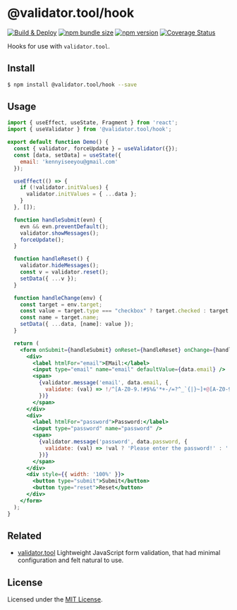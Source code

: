 @validator.tool/hook
===

[![Build & Deploy](https://github.com/jaywcjlove/validator.js/actions/workflows/ci.yml/badge.svg)](https://github.com/jaywcjlove/validator.js/actions/workflows/ci.yml)
[![npm bundle size](https://img.shields.io/bundlephobia/minzip/@validator.tool/hook)](https://bundlephobia.com/package/@validator.tool/hook)
[![npm version](https://img.shields.io/npm/v/@validator.tool/hook.svg)](https://www.npmjs.com/package/@validator.tool/hook)
[![Coverage Status](https://jaywcjlove.github.io/validator.js/coverage/badges.svg)](https://jaywcjlove.github.io/validator.js/coverage/lcov-report)

Hooks for use with `validator.tool`.

## Install

```bash
$ npm install @validator.tool/hook --save
```

## Usage

```jsx
import { useEffect, useState, Fragment } from 'react';
import { useValidator } from '@validator.tool/hook';

export default function Demo() {
  const { validator, forceUpdate } = useValidator({});
  const [data, setData] = useState({
    email: 'kennyiseeyou@gmail.com'
  });

  useEffect(() => {
    if (!validator.initValues) {
      validator.initValues = { ...data };
    }
  }, []);

  function handleSubmit(evn) {
    evn && evn.preventDefault();
    validator.showMessages();
    forceUpdate();
  }

  function handleReset() {
    validator.hideMessages();
    const v = validator.reset();
    setData({ ...v });
  }

  function handleChange(env) {
    const target = env.target;
    const value = target.type === "checkbox" ? target.checked : target.value;
    const name = target.name;
    setData({ ...data, [name]: value });
  }

  return (
    <form onSubmit={handleSubmit} onReset={handleReset} onChange={handleChange}>
      <div>
        <label htmlFor="email">EMail:</label>
        <input type="email" name="email" defaultValue={data.email} />
        <span>
          {validator.message('email', data.email, {
            validate: (val) => !/^[A-Z0-9.!#$%&'*+-/=?^_`{|}~]+@[A-Z0-9.-]+\.[A-Z]{2,}$/i.test(val) ? `The ${val} must be a valid email address.` : ''
          })}
        </span>
      </div>
      <div>
        <label htmlFor="password">Password:</label>
        <input type="password" name="password" />
        <span>
          {validator.message('password', data.password, {
            validate: (val) => !val ? 'Please enter the password!' : ''
          })}
        </span>
      </div>
      <div style={{ width: '100%' }}>
        <button type="submit">Submit</button>
        <button type="reset">Reset</button>
      </div>
    </form>
  );
}
```

## Related

- [validator.tool](https://github.com/jaywcjlove/validator.js) Lightweight JavaScript form validation, that had minimal configuration and felt natural to use.

## License

Licensed under the [MIT License](https://opensource.org/licenses/MIT).

